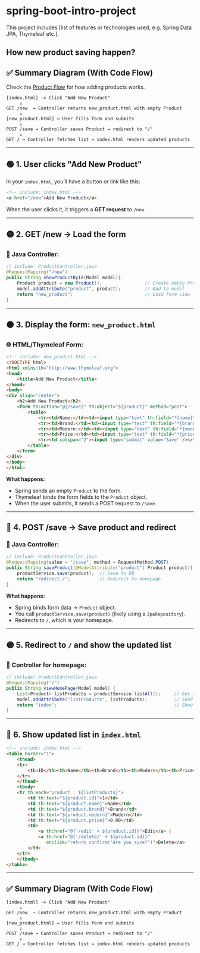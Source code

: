 # spring-boot-intro-project
 This project includes [list of features or technologies used, e.g. Spring Data JPA, Thymeleaf etc.].

## How new product saving happen?
## ✅ Summary Diagram (With Code Flow)
Check the [Product Flow](./docs/new-product-save.md) for how adding products works.


```plaintext
[index.html] -> Click "Add New Product"
     ↓
GET /new  → Controller returns new_product.html with empty Product
     ↓
[new_product.html] → User fills form and submits
     ↓
POST /save → Controller saves Product → redirect to "/"
     ↓
GET / → Controller fetches list → index.html renders updated products
```


---

## 🟢 1. User clicks "Add New Product"

In your `index.html`, you’ll have a button or link like this:

```html
<!-- include: index.html -->
<a href="/new">Add New Product</a>
```

When the user clicks it, it triggers a **GET request** to `/new`.

---

## 🟡 2. GET /new → Load the form

### 🔧 Java Controller:

```java
// include: ProductController.java
@RequestMapping("/new")
public String showProductById(Model model){
    Product product = new Product();                // Create empty Product
    model.addAttribute("product", product);         // Add to model
    return "new_product";                           // Load form view
}
```

---

## 🟠 3. Display the form: `new_product.html`

### 🌐 HTML/Thymeleaf Form:

```html
<!-- include: new_product.html -->
<!DOCTYPE html>
<html xmlns:th="http://www.thymeleaf.org">
<head>
    <title>Add New Product</title>
</head>
<body>
<div align="center">
    <h2>Add New Product</h2>
    <form th:action="@{/save}" th:object="${product}" method="post">
        <table>
            <tr><td>Name:</td><td><input type="text" th:field="*{name}" /></td></tr>
            <tr><td>Brand:</td><td><input type="text" th:field="*{brand}" /></td></tr>
            <tr><td>Modern:</td><td><input type="text" th:field="*{modern}" /></td></tr>
            <tr><td>Price:</td><td><input type="text" th:field="*{price}" /></td></tr>
            <tr><td colspan="2"><input type="submit" value="Save" /></td></tr>
        </table>
    </form>
</div>
</body>
</html>
```

**What happens:**
- Spring sends an empty `Product` to the form.
- Thymeleaf binds the form fields to the `Product` object.
- When the user submits, it sends a POST request to `/save`.

---

## 🔴 4. POST /save → Save product and redirect

### 🔧 Java Controller:

```java
// include: ProductController.java
@RequestMapping(value = "/save", method = RequestMethod.POST)
public String saveProduct(@ModelAttribute("product") Product product){
    productService.save(product);  // Save to DB
    return "redirect:/";           // Redirect to homepage
}
```

**What happens:**
- Spring binds form data → `Product` object.
- You call `productService.save(product)` (likely using a `JpaRepository`).
- Redirects to `/`, which is your homepage.

---

## 🟣 5. Redirect to `/` and show the updated list

### 🔧 Controller for homepage:

```java
// include: ProductController.java
@RequestMapping("/")
public String viewHomePage(Model model) {
    List<Product> listProducts = productService.listAll();     // Get all products
    model.addAttribute("listProducts", listProducts);          // Send to view
    return "index";                                            // Show index.html
}
```

---

## 🔵 6. Show updated list in `index.html`

```html
<!-- include: index.html -->
<table border="1">
    <thead>
    <tr>
        <th>ID</th><th>Name</th><th>Brand</th><th>Modern</th><th>Price</th><th>Action</th>
    </tr>
    </thead>
    <tbody>
    <tr th:each="product : ${listProducts}">
        <td th:text="${product.id}">1</td>
        <td th:text="${product.name}">Name</td>
        <td th:text="${product.brand}">Brand</td>
        <td th:text="${product.modern}">Modern</td>
        <td th:text="${product.price}">0.00</td>
        <td>
            <a th:href="@{'/edit' + ${product.id}}">Edit</a> |
            <a th:href="@{'/delete/' + ${product.id}}"
               onclick="return confirm('Are you sure?')">Delete</a>
        </td>
    </tr>
    </tbody>
</table>
```

---

## ✅ Summary Diagram (With Code Flow)

```plaintext
[index.html] -> Click "Add New Product"
     ↓
GET /new  → Controller returns new_product.html with empty Product
     ↓
[new_product.html] → User fills form and submits
     ↓
POST /save → Controller saves Product → redirect to "/"
     ↓
GET / → Controller fetches list → index.html renders updated products
```
